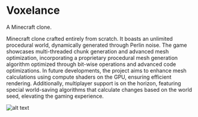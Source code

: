 # Voxelance
A Minecraft clone.

Minecraft clone crafted entirely from scratch. It boasts an unlimited procedural world, dynamically generated through Perlin noise. The game showcases multi-threaded chunk generation and advanced mesh optimization, incorporating a proprietary procedural mesh generation algorithm optimized through bit-wise operations and advanced code optimizations. In future developments, the project aims to enhance mesh calculations using compute shaders on the GPU, ensuring efficient rendering. Additionally, multiplayer support is on the horizon, featuring special world-saving algorithms that calculate changes based on the world seed, elevating the gaming experience.


![alt text](https://i.imgur.com/mkRhbYL.jpeg)


